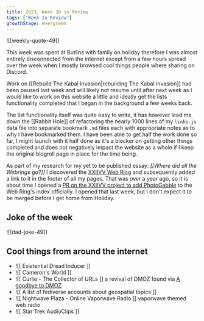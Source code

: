 ```yaml
---
title: 2023, Week 30 in Review
tags: ["Week In Review"]
growthStage: evergreen
---
```


![[weekly-quote-49]]

This week was spent at Butlins with family on holiday therefore I was almost entirely disconnected from the internet except from a few hours spread over the week when I mostly browsed cool things people where sharing on Discord.

Work on [[Rebuild The Kabal Invasion|rebuilding The Kabal Invasion]] had been paused last week and will likely not resume until after next week as I would like to work on this website a little and ideally get the lists functionality completed that I began in the background a few weeks back.

The list functionality itself was quite easy to write, it has however lead me down the [[Rabbit Hole]] of refactoring the nearly 1000 lines of my `links.js` data file into separate bookmark `.md` files each with appropriate notes as to why I have bookmarked them. I have been able to get half the work done so far, I might launch with it half done as it's a blocker on getting other things completed and does not negatively impact the website as a whole if I keep the original blogroll page in place for the time being.

As part of my research for my yet to be published essay: *[[Where did all the Webrings go?]]* I discovered the [XXIIVV Web Ring](https://webring.xxiivv.com/) and subsequently added a link to it in the footer of all my pages. That was *over* a year ago, so it is about time I opened a [PR on the XXIIVV project to add PhotoGabble](https://github.com/XXIIVV/webring/pull/810) to the Web Ring's index officially. I opened that last week, but I don't expect it to be merged before I get home from Holiday.

## Joke of the week

![[dad-joke-49]]

## Cool things from around the internet

- ![[ Existential Dread Inducer ]]
- ![[ Cameron's World ]]
- ![[ Curlie - The Collector of URLs ]] a revival of DMOZ found via [A goodbye to DMOZ](https://websitering.neocities.org/DMOZMemory)
- ![[ A list of fediverse accounts about geospatial topics ]]
- ![[ Nightwave Plaza - Online Vaporwave Radio ]] vaporwave themed web radio
- ![[ Star Trek AudioClips ]]
